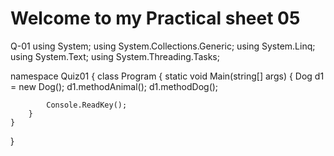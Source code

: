 # Welcome to my Practical sheet 05

Q-01
using System;
using System.Collections.Generic;
using System.Linq;
using System.Text;
using System.Threading.Tasks;

namespace Quiz01
{
    class Program
    {
        static void Main(string[] args)
        {
            Dog d1 = new Dog();
            d1.methodAnimal();
            d1.methodDog();

            Console.ReadKey();
        }
    }
}


